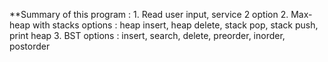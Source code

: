 **Summary of this program :
         1. Read user input, service 2 option
         2. Max-heap with stacks
            options : heap insert, heap delete, stack pop, stack push, print heap
         3. BST
            options : insert, search, delete, preorder, inorder, postorder
 

